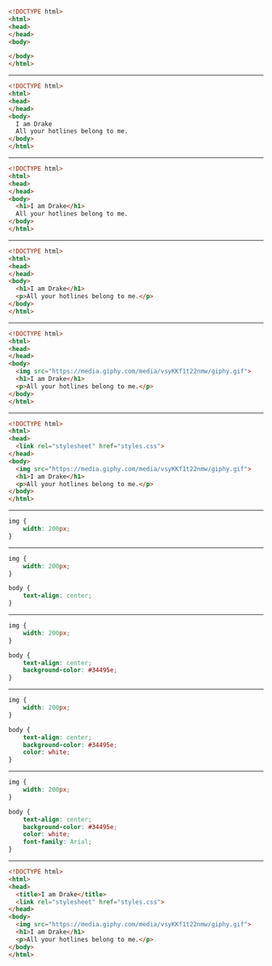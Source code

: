 ```html
<!DOCTYPE html>
<html>
<head>
</head>
<body>

</body>
</html>
```

--------------------------------------------------------------------------------

```html
<!DOCTYPE html>
<html>
<head>
</head>
<body>
  I am Drake
  All your hotlines belong to me.
</body>
</html>
```

--------------------------------------------------------------------------------

```html
<!DOCTYPE html>
<html>
<head>
</head>
<body>
  <h1>I am Drake</h1>
  All your hotlines belong to me.
</body>
</html>
```

--------------------------------------------------------------------------------

```html
<!DOCTYPE html>
<html>
<head>
</head>
<body>
  <h1>I am Drake</h1>
  <p>All your hotlines belong to me.</p>
</body>
</html>
```

--------------------------------------------------------------------------------

```html
<!DOCTYPE html>
<html>
<head>
</head>
<body>
  <img src="https://media.giphy.com/media/vsyKKf1t22nmw/giphy.gif">
  <h1>I am Drake</h1>
  <p>All your hotlines belong to me.</p>
</body>
</html>
```

--------------------------------------------------------------------------------

```html
<!DOCTYPE html>
<html>
<head>
  <link rel="stylesheet" href="styles.css">
</head>
<body>
  <img src="https://media.giphy.com/media/vsyKKf1t22nmw/giphy.gif">
  <h1>I am Drake</h1>
  <p>All your hotlines belong to me.</p>
</body>
</html>
```

--------------------------------------------------------------------------------

```css
img {
    width: 200px;
}
```

--------------------------------------------------------------------------------

```css
img {
    width: 200px;
}

body {
    text-align: center;
}
```

--------------------------------------------------------------------------------

```css
img {
    width: 200px;
}

body {
    text-align: center;
    background-color: #34495e;
}
```

--------------------------------------------------------------------------------

```css
img {
    width: 200px;
}

body {
    text-align: center;
    background-color: #34495e;
    color: white;
}
```

--------------------------------------------------------------------------------

```css
img {
    width: 200px;
}

body {
    text-align: center;
    background-color: #34495e;
    color: white;
    font-family: Arial;
}
```

--------------------------------------------------------------------------------

```html
<!DOCTYPE html>
<html>
<head>
  <title>I am Drake</title>
  <link rel="stylesheet" href="styles.css">
</head>
<body>
  <img src="https://media.giphy.com/media/vsyKKf1t22nmw/giphy.gif">
  <h1>I am Drake</h1>
  <p>All your hotlines belong to me.</p>
</body>
</html>
```
